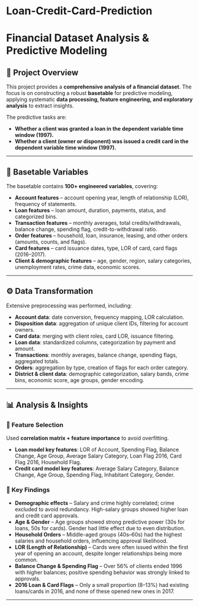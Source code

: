 # Loan-Credit-Card-Prediction

# Financial Dataset Analysis & Predictive Modeling

## 📌 Project Overview  
This project provides a **comprehensive analysis of a financial dataset**. The focus is on constructing a robust **basetable** for predictive modeling, applying systematic **data processing, feature engineering, and exploratory analysis** to extract insights.  

The predictive tasks are:  
- **Whether a client was granted a loan in the dependent variable time window (1997).**  
- **Whether a client (owner or disponent) was issued a credit card in the dependent variable time window (1997).**  

---

## 📂 Basetable Variables  
The basetable contains **100+ engineered variables**, covering:  

- **Account features** – account opening year, length of relationship (LOR), frequency of statements.  
- **Loan features** – loan amount, duration, payments, status, and categorized bins.  
- **Transaction features** – monthly averages, total credits/withdrawals, balance change, spending flag, credit-to-withdrawal ratio.  
- **Order features** – household, loan, insurance, leasing, and other orders (amounts, counts, and flags).  
- **Card features** – card issuance dates, type, LOR of card, card flags (2016–2017).  
- **Client & demographic features** – age, gender, region, salary categories, unemployment rates, crime data, economic scores.  

---

## ⚙️ Data Transformation  
Extensive preprocessing was performed, including:  

- **Account data**: date conversion, frequency mapping, LOR calculation.  
- **Disposition data**: aggregation of unique client IDs, filtering for account owners.  
- **Card data**: merging with client roles, card LOR, issuance filtering.  
- **Loan data**: standardized columns, categorization by payment and amount.  
- **Transactions**: monthly averages, balance change, spending flags, aggregated totals.  
- **Orders**: aggregation by type, creation of flags for each order category.  
- **District & client data**: demographic categorization, salary bands, crime bins, economic score, age groups, gender encoding.  

---

## 📊 Analysis & Insights  

### 🔹 Feature Selection  
Used **correlation matrix + feature importance** to avoid overfitting.  

- **Loan model key features**: LOR of Account, Spending Flag, Balance Change, Age Group, Average Salary Category, Loan Flag 2016, Card Flag 2016, Household Flag.  
- **Credit card model key features**: Average Salary Category, Balance Change, Age Group, Spending Flag, Inhabitant Category, Gender.  

### 🔹 Key Findings  
- **Demographic effects** – Salary and crime highly correlated; crime excluded to avoid redundancy. High-salary groups showed higher loan and credit card approvals.  
- **Age & Gender** – Age groups showed strong predictive power (30s for loans, 50s for cards). Gender had little effect due to even distribution.  
- **Household Orders** – Middle-aged groups (40s–60s) had the highest salaries and household orders, influencing approval likelihood.  
- **LOR (Length of Relationship)** – Cards were often issued within the first year of opening an account, despite longer relationships being more common.  
- **Balance Change & Spending Flag** – Over 56% of clients ended 1996 with higher balances; positive spending behavior was strongly linked to approvals.  
- **2016 Loan & Card Flags** – Only a small proportion (8–13%) had existing loans/cards in 2016, and none of these opened new ones in 2017.  

---
